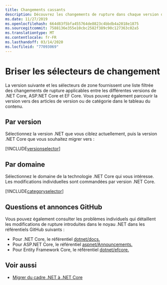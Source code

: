 ```yaml
---
title: Changements cassants
description: Découvrez les changements de rupture dans chaque version de .NET Core.
ms.date: 11/27/2019
ms.openlocfilehash: 664d83f5bfa455764de8823c4bbdb4a2018e1875
ms.sourcegitcommit: 7588136e355e10cbc2582f389c90c127363c02a5
ms.translationtype: MT
ms.contentlocale: fr-FR
ms.lasthandoff: 03/14/2020
ms.locfileid: "77093069"
---
```

# <a name="breaking-change-selectors"></a>Briser les sélecteurs de changement

La version suivante et les sélecteurs de zone fournissent une liste filtrée des changements de rupture applicables entre les différentes versions de .NET Core, ASP.NET Core et EF Core. Vous pouvez également parcourir la version vers des articles de version ou de catégorie dans le tableau du contenu.

## <a name="by-version"></a>Par version

Sélectionnez la version .NET que vous ciblez actuellement, puis la version .NET Core que vous souhaitez migrer vers :

[!INCLUDE[versionselector](~/includes/core-changes/versionselector.md)]

## <a name="by-area"></a>Par domaine

Sélectionnez le domaine de la technologie .NET Core qui vous intéresse. Les modifications individuelles sont commandées par version .NET Core.

[!INCLUDE[categoryselector](~/includes/core-changes/categoryselector.md)]

## <a name="github-issues-and-announcements"></a>Questions et annonces GitHub

Vous pouvez également consulter les problèmes individuels qui détaillent les modifications de rupture introduites dans le noyau .NET dans les référentiels GitHub suivants :

- Pour .NET Core, le référentiel [dotnet/docs.](https://github.com/dotnet/docs/issues?q=is%3Aissue+label%3Abreaking-change)
- Pour ASP.NET Core, le référentiel [aspnet/Announcements.](https://github.com/aspnet/Announcements/issues?q=is%3Aissue+is%3Aopen+label%3A%22Breaking+change%22+label%3A3.0.0)
- Pour Entity Framework Core, le référentiel [dotnet/efcore.](https://github.com/dotnet/efcore/issues?q=is%3Aopen+is%3Aissue+label%3Abreaking-change)

## <a name="see-also"></a>Voir aussi

- [Migrer du cadre .NET à .NET Core](../porting/index.md)
